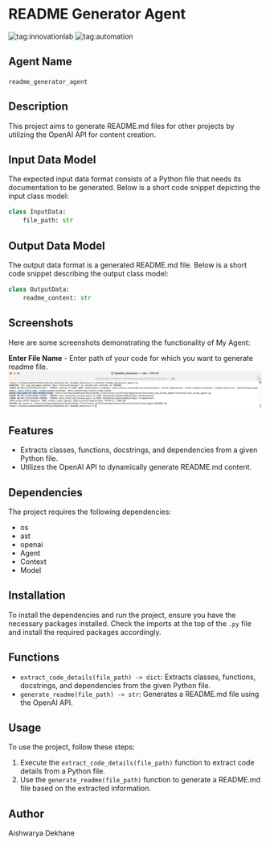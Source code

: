 # README Generator Agent

![tag:innovationlab](https://img.shields.io/badge/innovationlab-3D8BD3)
![tag:automation](https://img.shields.io/badge/automation-3D8BD3)

## Agent Name
`readme_generator_agent`

## Description
This project aims to generate README.md files for other projects by utilizing the OpenAI API for content creation.

## Input Data Model
The expected input data format consists of a Python file that needs its documentation to be generated. Below is a short code snippet depicting the input class model:
```python
class InputData:
    file_path: str
```

## Output Data Model
The output data format is a generated README.md file. Below is a short code snippet describing the output class model:
```python
class OutputData:
    readme_content: str
```
## Screenshots
Here are some screenshots demonstrating the functionality of My Agent:

**Enter File Name** - Enter path of your code for which you want to generate readme file.
   ![Screenshot](./Screenshot1.png)

## Features
- Extracts classes, functions, docstrings, and dependencies from a given Python file.
- Utilizes the OpenAI API to dynamically generate README.md content.

## Dependencies
The project requires the following dependencies:
- os
- ast
- openai
- Agent
- Context
- Model

## Installation
To install the dependencies and run the project, ensure you have the necessary packages installed. Check the imports at the top of the `.py` file and install the required packages accordingly.

## Functions
- `extract_code_details(file_path) -> dict`: Extracts classes, functions, docstrings, and dependencies from the given Python file.
- `generate_readme(file_path) -> str`: Generates a README.md file using the OpenAI API.

## Usage
To use the project, follow these steps:
1. Execute the `extract_code_details(file_path)` function to extract code details from a Python file.
2. Use the `generate_readme(file_path)` function to generate a README.md file based on the extracted information.

## Author
Aishwarya Dekhane
